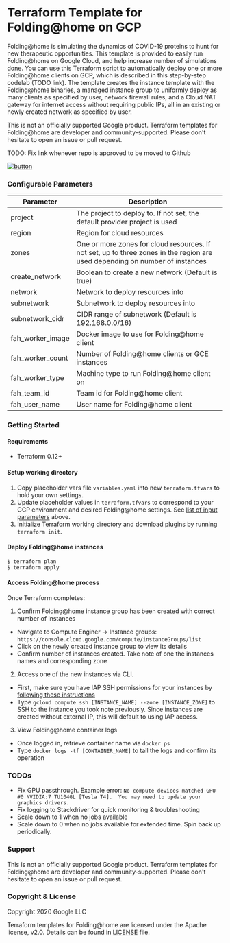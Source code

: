 # Terraform Template for Folding@home on GCP

Folding@home is simulating the dynamics of COVID-19 proteins to hunt for new therapeutic opportunities.
This template is provided to easily run Folding@home on Google Cloud, and help increase number of simulations done.
You can use this Terraform script to automatically deploy one or more Folding@home clients on GCP, which is described in this step-by-step codelab (TODO link). The template creates the instance template with the Folding@home binaries, a managed instance group to uniformly deploy as many clients as specified by user, network firewall rules, and a Cloud NAT gateway for internet access without requiring public IPs, all in an existing or newly created network as specified by user.

This is not an officially supported Google product. Terraform templates for Folding@home are developer and community-supported. Please don't hesitate to open an issue or pull request.

TODO: Fix link whenever repo is approved to be moved to Github

[![button](http://gstatic.com/cloudssh/images/open-btn.png)](https://console.cloud.google.com/cloudshell/open?git_repo=https://source.cloud.google.com/arsan-dev/terraform-folding-at-home&page=shell&tutorial=README.md)


### Configurable Parameters

Parameter | Description 
--- | ---
project | The project to deploy to. If not set, the default provider project is used
region | Region for cloud resources
zones | One or more zones for cloud resources. If not set, up to three zones in the region are used depending on number of instances
create_network | Boolean to create a new network (Default is true)
network | Network to deploy resources into
subnetwork | Subnetwork to deploy resources into
subnetwork_cidr | CIDR range of subnetwork (Default is 192.168.0.0/16)
fah_worker_image | Docker image to use for Folding@home client
fah_worker_count | Number of Folding@home clients or GCE instances
fah_worker_type | Machine type to run Folding@home client on
fah_team_id | Team id for Folding@home client
fah_user_name | User name for Folding@home client

### Getting Started

#### Requirements
* Terraform 0.12+

#### Setup working directory

1. Copy placeholder vars file `variables.yaml` into new `terraform.tfvars` to hold your own settings.
2. Update placeholder values in `terraform.tfvars` to correspond to your GCP environment and desired Folding@home settings. See [list of input parameters](#configurable-parameters) above.
3. Initialize Terraform working directory and download plugins by running `terraform init`.

#### Deploy Folding@home instances

```shell
$ terraform plan
$ terraform apply
```

#### Access Folding@home process

Once Terraform completes:

1. Confirm Folding@home instance group has been created with correct number of instances
  * Navigate to Compute Enginer -> Instance groups: `https://console.cloud.google.com/compute/instanceGroups/list`
  * Click on the newly created instance group to view its details
  * Confirm number of instances created. Take note of one the instances names and corresponding zone

2. Access one of the new instances via CLI.
  * First, make sure you have IAP SSH permissions for your instances by [following these instructions](https://cloud.google.com/nat/docs/gce-example#step_4_create_ssh_permissions_for_your_test_instance)
  * Type `gcloud compute ssh [INSTANCE_NAME] --zone [INSTANCE_ZONE]` to SSH to the instance you took note previously. Since instances are created without external IP, this will default to using IAP access.

3. View Folding@home container logs
  * Once logged in, retrieve container name via `docker ps`
  * Type `docker logs -tf [CONTAINER_NAME]` to tail the logs and confirm its operation
 
### TODOs

* Fix GPU passthrough. Example error: `No compute devices matched GPU #0 NVIDIA:7 TU104GL [Tesla T4].  You may need to update your graphics drivers.`
* Fix logging to Stackdriver for quick monitoring & troubleshooting
* Scale down to 1 when no jobs available
* Scale down to 0 when no jobs available for extended time. Spin back up periodically.

### Support

This is not an officially supported Google product. Terraform templates for Folding@home are developer and community-supported. Please don't hesitate to open an issue or pull request.

### Copyright & License

Copyright 2020 Google LLC

Terraform templates for Folding@home are licensed under the Apache license, v2.0. Details can be found in [LICENSE](./LICENSE) file.

